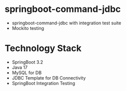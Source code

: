 # springboot-command-jdbc
- springboot-command-jdbc with integration test suite
- Mockito testing
# Technology Stack
 - SpringBoot 3.2
 - Java 17
 - MySQL for DB 
 - JDBC Template for DB Connectivity 
 - SpringBoot Integration Testing
